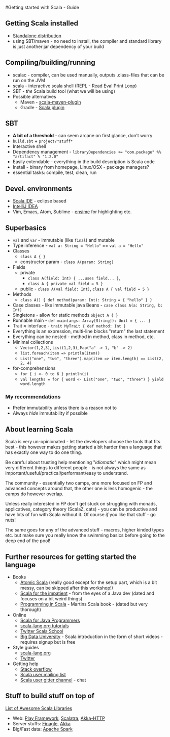 #Getting started with Scala - Guide

## Getting Scala installed
* [Standalone distribution](http://www.scala-lang.org/download/)
* using SBT/maven - no need to install, the compiler and standard library is just another jar dependency of your build

## Compiling/building/running
* scalac - compiler, can be used manually, outputs .class-files that can be run on the JVM
* scala - interactive scala shell (REPL - Read Eval Print Loop)
* SBT - _the_ Scala build tool (what we will be using)
* Possible alternatives
  * Maven - [scala-maven-plugin](http://davidb.github.io/scala-maven-plugin/)
  * Gradle - [Scala plugin](https://docs.gradle.org/current/userguide/scala_plugin.html)
  
## SBT
 * **A bit of a threshold** - can seem arcane on first glance, don't worry
 * `build.sbt` + `project/*stuff*`
 * Interactive shell
 * Dependency management - `libraryDependencies += "com.package" %% "artifact" % "1.2.0"`
 * Easily extendable - everything in the build description is Scala code
 * Install - binary from homepage, Linux/OSX - package managers?
 * essential tasks: compile, test, clean, run
 
## Devel. environments
 * [Scala IDE](http://scala-ide.org) - eclipse based
 * [IntelliJ IDEA](https://www.jetbrains.com/idea/)
 * Vim, Emacs, Atom, Sublime - [ensime](http://ensime.github.io) for highlighting etc.
 
## Superbasics
 * `val` and `var` - immutable (like `final`) and mutable
 * Type inference - `val a: String = "Hello"` == `val a = "Hello"`
 * Classes
   * `class A { }`
   * constructor param - `class A(param: String)`
 * Fields
   * private
     * `class A(field: Int) { ...uses field... }`, 
     * `class A { private val field = 5 }` 
   * public - `class A(val field: Int)`, `class A { val field = 5 }`
 * Methods 
   * `class A() { def method(param: Int): String = { "hello" } }` 
 * Case classes - like immutable java Beans - `case class A(a: String, b: Int)`
 * Singletons - allow for static methods `object A { }`
 * Runnable main - `def main(args: Array[String]): Unit = { ... }`
 * Trait ≈ interface - `trait MyTrait { def method: Int }`
 * Everything is an expression, multi-line blocks "return" the last statement
 * Everything can be nested - method in method, class in method, etc.
 * Minimal collections 
   * `Vector(1,2,3)`, `List(1,2,3)`, `Map("a" -> 1, "b" -> 2)`
   * `list.foreach(item => println(item))`
   * `List("one", "two", "three").map(item => item.length) == List(2, 2, 4)`
 * for-comprehensions
   * `for { i <- 0 to 6 } println(i)`
   * `val lengths = for { word <- List("one", "two", "three") } yield word.length`

### My recommendations

 * Prefer immutability unless there is a reason not to
 * Always *hide* immutability if possible 
 
## About learning Scala

Scala is very un-opinionated - let the developers choose the tools that fits best - this however makes getting started a bit harder than a language that has exactly one way to do one thing.

Be careful about trusting help mentioning "*idiomatic*" which might mean very different things to different people - is not always the same as important/useful/practical/performant/easy to understand.

The community - essentially two camps, one more focused on FP and advanced concepts around that, the other one is less homogenic - the camps do however overlap. 

Unless really interested in FP don't get stuck on struggling with monads, applicatives, category theory (ScalaZ, cats) - you can be productive and have lots of fun with Scala without it. Of course _if_ you like that stuff - go nuts!

The same goes for any of the advanced stuff - macros, higher kinded types etc. but make sure you really know the swimming basics before going to the deep end of the pool!
  
## Further resources for getting started the language
* Books
  * [Atomic Scala](http://www.atomicscala.com) (really good except for the setup part, which is a bit messy, can be skipped after this workshop!) 
  * [Scala for the impatient](http://www.horstmann.com/scala/index.html) - from the eyes of a Java dev (dated and focuses on a bit weird things)
  * [Programming in Scala](http://www.artima.com/shop/programming_in_scala_2ed) - Martins Scala book - (dated but very thorough)
* Online
  * [Scala for Java Programmers](http://docs.scala-lang.org/tutorials/scala-for-java-programmers.html)  
  * [scala-lang.org tutorials](http://docs.scala-lang.org/tutorials/)
  * [Twitter Scala School](https://twitter.github.io/scala_school/)
  * [Big Data University](http://bigdatauniversity.com/courses/scala-course/) - Scala introduction in the form of short videos - requires signup but is free
* Style guides
  * [scala-lang.org](http://docs.scala-lang.org/style/)
  * [Twitter](https://twitter.github.io/effectivescala/) 
* Getting help
  * [Stack overflow](stackoverflow.com)
  * [Scala user mailing list](https://groups.google.com/forum/#!forum/scala-user)
  * [Scala user gitter channel](https://gitter.im/scala/scala) - chat
  
## Stuff to build stuff on top of

[List of Awesome Scala Libraries](https://github.com/lauris/awesome-scala)

* Web: [Play Framework](playframework.com), [Scalatra](http://www.scalatra.org), [Akka-HTTP](akka.io)
* Server stuffs: [Finagle](https://twitter.github.io/finagle/), [Akka](akka.io)
* Big/Fast data: [Apache Spark](http://spark.apache.org)
 

  
